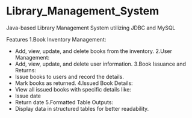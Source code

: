 # Library_Management_System
 Java-based Library Management System utilizing JDBC and MySQL

Features
1.Book Inventory Management:
 * Add, view, update, and delete books from the inventory.
2.User Management:
 * Add, view, update, and delete user information.
3.Book Issuance and Returns:
 * Issue books to users and record the details.
 * Mark books as returned.
4.Issued Book Details:
 * View all issued books with specific details like:
  * Issue date
  * Return date
5.Formatted Table Outputs:
 * Display data in structured tables for better readability.
